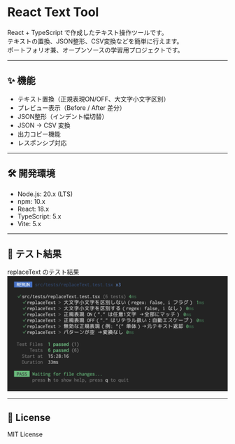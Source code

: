 # React Text Tool

React + TypeScript で作成したテキスト操作ツールです。  
テキストの置換、JSON整形、CSV変換などを簡単に行えます。  
ポートフォリオ兼、オープンソースの学習用プロジェクトです。

---

## ✨ 機能
- テキスト置換（正規表現ON/OFF、大文字小文字区別）
- プレビュー表示（Before / After 差分）
- JSON整形（インデント幅切替）
- JSON → CSV 変換
- 出力コピー機能
- レスポンシブ対応

---

## 🛠 開発環境
- Node.js: 20.x (LTS)
- npm: 10.x
- React: 18.x
- TypeScript: 5.x
- Vite: 5.x

---

## 🧪 テスト結果
replaceText のテスト結果
![replaceText のテスト結果](./docs/images/replaceText-result-success.png)



---

## 📜 License
MIT License


